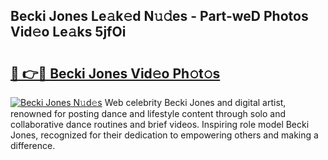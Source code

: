 ## Becki Jones Le𝚊k𝚎d N𝚞𝚍es - Part-weD Photos Vid𝚎o Le𝚊ks 5jfOi

# <h2><a href="http://fbftu8r.evod.top/?m=Becki+Jones">🔗 👉🔴 Becki Jones Vid𝚎o Ph𝚘t𝚘s</a></h2>

[![Becki Jones N𝚞d𝚎s](https://i.imgur.com/8V9OHl7.gif)](http://fbftu8r.evod.top/?m=Becki+Jones)
Web celebrity Becki Jones and digital artist, renowned for posting dance and lifestyle content through solo and collaborative dance routines and brief videos. Inspiring role model Becki Jones, recognized for their dedication to empowering others and making a difference. 
